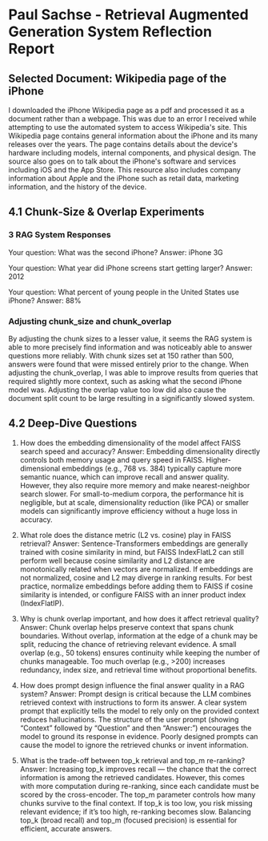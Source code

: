 # Paul Sachse - Retrieval Augmented Generation System Reflection Report

## Selected Document: Wikipedia page of the iPhone
I downloaded the iPhone Wikipedia page as a pdf and processed it as a document rather than a webpage. This was due to an error I received while attempting to use the automated system to access Wikipedia's site. This Wikipedia page contains general information about the iPhone and its many releases over the years. The page contains details about the device's hardware including models, internal components, and physical design. The source also goes on to talk about the iPhone's software and services including iOS and the App Store. This resource also includes company information about Apple and the iPhone such as retail data, marketing information, and the history of the device. 


## 4.1 Chunk‑Size & Overlap Experiments
### 3 RAG System Responses

Your question: What was the second iPhone?
Answer: iPhone 3G

Your question: What year did iPhone screens start getting larger?
Answer: 2012

Your question: What percent of young people in the United States use iPhone?
Answer: 88%

### Adjusting chunk_size and chunk_overlap

By adjusting the chunk sizes to a lesser value, it seems the RAG system is able to more precisely find information and was noticeably able to answer questions more reliably. With chunk sizes set at 150 rather than 500, answers were found that were missed entirely prior to the change. When adjusting the chunk_overlap, I was able to improve results from queries that required slightly more context, such as asking what the second iPhone model was. Adjusting the overlap value too low did also cause the document split count to be large resulting in a significantly slowed system. 


## 4.2 Deep‑Dive Questions

1. How does the embedding dimensionality of the model affect FAISS search speed and accuracy?
Answer: Embedding dimensionality directly controls both memory usage and query speed in FAISS. Higher-dimensional embeddings (e.g., 768 vs. 384) typically capture more semantic nuance, which can improve recall and answer quality. However, they also require more memory and make nearest-neighbor search slower. For small-to-medium corpora, the performance hit is negligible, but at scale, dimensionality reduction (like PCA) or smaller models can significantly improve efficiency without a huge loss in accuracy.

2. What role does the distance metric (L2 vs. cosine) play in FAISS retrieval?
Answer: Sentence-Transformers embeddings are generally trained with cosine similarity in mind, but FAISS IndexFlatL2 can still perform well because cosine similarity and L2 distance are monotonically related when vectors are normalized. If embeddings are not normalized, cosine and L2 may diverge in ranking results. For best practice, normalize embeddings before adding them to FAISS if cosine similarity is intended, or configure FAISS with an inner product index (IndexFlatIP).

3. Why is chunk overlap important, and how does it affect retrieval quality?
Answer: Chunk overlap helps preserve context that spans chunk boundaries. Without overlap, information at the edge of a chunk may be split, reducing the chance of retrieving relevant evidence. A small overlap (e.g., 50 tokens) ensures continuity while keeping the number of chunks manageable. Too much overlap (e.g., >200) increases redundancy, index size, and retrieval time without proportional benefits.

4. How does prompt design influence the final answer quality in a RAG system?
Answer: Prompt design is critical because the LLM combines retrieved context with instructions to form its answer. A clear system prompt that explicitly tells the model to rely only on the provided context reduces hallucinations. The structure of the user prompt (showing “Context” followed by “Question” and then “Answer:”) encourages the model to ground its response in evidence. Poorly designed prompts can cause the model to ignore the retrieved chunks or invent information.

5. What is the trade-off between top_k retrieval and top_m re-ranking?
Answer: Increasing top_k improves recall — the chance that the correct information is among the retrieved candidates. However, this comes with more computation during re-ranking, since each candidate must be scored by the cross-encoder. The top_m parameter controls how many chunks survive to the final context. If top_k is too low, you risk missing relevant evidence; if it’s too high, re-ranking becomes slow. Balancing top_k (broad recall) and top_m (focused precision) is essential for efficient, accurate answers.